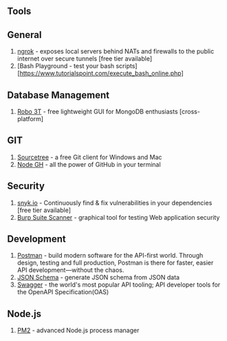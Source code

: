 

## Tools

## General

 1. [ngrok](https://ngrok.com) - exposes local servers behind NATs and firewalls to the public internet over secure tunnels [free tier available]
 2. [Bash Playground - test your bash scripts][https://www.tutorialspoint.com/execute_bash_online.php]

## Database Management
1. [Robo 3T](https://robomongo.org/) - free lightweight GUI for MongoDB enthusiasts [cross-platform]

## GIT

 1. [Sourcetree](https://www.sourcetreeapp.com/) - a free Git client for Windows and Mac
 2. [Node GH](https://github.com/node-gh/gh) - all the power of GitHub in your terminal

## Security

 1. [snyk.io](https://snyk.io) - Continuously find & fix vulnerabilities in your dependencies [free tier available]
 2. [Burp Suite Scanner](https://portswigger.net/burp) - graphical tool for testing Web application security


## Development
1. [Postman](https://www.getpostman.com/) - build modern software for the API-first world. Through design, testing and full production, Postman is there for faster, easier API development—without the chaos.
2. [JSON Schema](https://jsonschema.net/) - generate JSON schema from JSON data
3. [Swagger](https://swagger.io/) - the world's most popular API tooling; API developer tools for the OpenAPI Specification(OAS)

## Node.js
1. [PM2](http://pm2.keymetrics.io/) - advanced Node.js process manager
